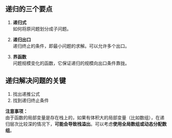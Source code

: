 ## 递归的三个要点  

1. **递归式**  
如何将原问题划分成子问题。

2. **递归出口**  
递归终止的条件，即最小问题的求解。可以允许多个出口。

3. **界函数**  
问题规模变化的函数，它保证递归的规模向出口条件靠拢。

## 递归解决问题的关键  
1. 找出递推公式
2. 找到递归终止条件

**注意事项：**  
由于函数的局部变量是存在栈上的，如果有体积大的局部变量（比如数组），在递归层次比较深的情况下，**可能会导致栈溢出**。可以考虑**使用全局数组或动态分配数组**。